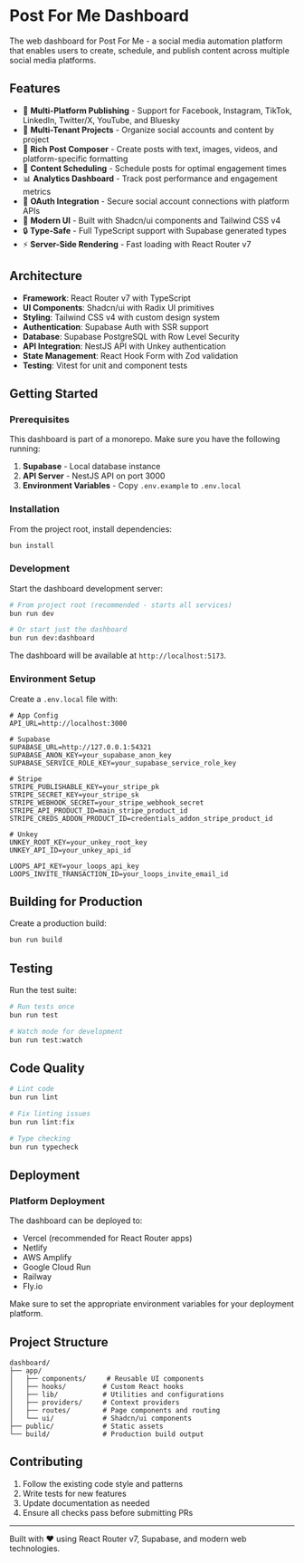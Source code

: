 # Post For Me Dashboard

The web dashboard for Post For Me - a social media automation platform that enables users to create, schedule, and publish content across multiple social media platforms.

## Features

- 🚀 **Multi-Platform Publishing** - Support for Facebook, Instagram, TikTok, LinkedIn, Twitter/X, YouTube, and Bluesky
- 👥 **Multi-Tenant Projects** - Organize social accounts and content by project
- 📝 **Rich Post Composer** - Create posts with text, images, videos, and platform-specific formatting
- 📅 **Content Scheduling** - Schedule posts for optimal engagement times
- 📊 **Analytics Dashboard** - Track post performance and engagement metrics
- 🔗 **OAuth Integration** - Secure social account connections with platform APIs
- 🎨 **Modern UI** - Built with Shadcn/ui components and Tailwind CSS v4
- 🔒 **Type-Safe** - Full TypeScript support with Supabase generated types
- ⚡️ **Server-Side Rendering** - Fast loading with React Router v7

## Architecture

- **Framework**: React Router v7 with TypeScript
- **UI Components**: Shadcn/ui with Radix UI primitives
- **Styling**: Tailwind CSS v4 with custom design system
- **Authentication**: Supabase Auth with SSR support
- **Database**: Supabase PostgreSQL with Row Level Security
- **API Integration**: NestJS API with Unkey authentication
- **State Management**: React Hook Form with Zod validation
- **Testing**: Vitest for unit and component tests

## Getting Started

### Prerequisites

This dashboard is part of a monorepo. Make sure you have the following running:

1. **Supabase** - Local database instance
2. **API Server** - NestJS API on port 3000
3. **Environment Variables** - Copy `.env.example` to `.env.local`

### Installation

From the project root, install dependencies:

```bash
bun install
```

### Development

Start the dashboard development server:

```bash
# From project root (recommended - starts all services)
bun run dev

# Or start just the dashboard
bun run dev:dashboard
```

The dashboard will be available at `http://localhost:5173`.

### Environment Setup

Create a `.env.local` file with:

```env
# App Config
API_URL=http://localhost:3000

# Supabase
SUPABASE_URL=http://127.0.0.1:54321
SUPABASE_ANON_KEY=your_supabase_anon_key
SUPABASE_SERVICE_ROLE_KEY=your_supabase_service_role_key

# Stripe
STRIPE_PUBLISHABLE_KEY=your_stripe_pk
STRIPE_SECRET_KEY=your_stripe_sk
STRIPE_WEBHOOK_SECRET=your_stripe_webhook_secret
STRIPE_API_PRODUCT_ID=main_stripe_product_id
STRIPE_CREDS_ADDON_PRODUCT_ID=credentials_addon_stripe_product_id

# Unkey
UNKEY_ROOT_KEY=your_unkey_root_key
UNKEY_API_ID=your_unkey_api_id

LOOPS_API_KEY=your_loops_api_key
LOOPS_INVITE_TRANSACTION_ID=your_loops_invite_email_id
```

## Building for Production

Create a production build:

```bash
bun run build
```

## Testing

Run the test suite:

```bash
# Run tests once
bun run test

# Watch mode for development
bun run test:watch
```

## Code Quality

```bash
# Lint code
bun run lint

# Fix linting issues
bun run lint:fix

# Type checking
bun run typecheck
```

## Deployment


### Platform Deployment

The dashboard can be deployed to:
- Vercel (recommended for React Router apps)
- Netlify
- AWS Amplify
- Google Cloud Run
- Railway
- Fly.io

Make sure to set the appropriate environment variables for your deployment platform.

## Project Structure

```
dashboard/
├── app/
│   ├── components/     # Reusable UI components
│   ├── hooks/         # Custom React hooks
│   ├── lib/           # Utilities and configurations
│   ├── providers/     # Context providers
│   ├── routes/        # Page components and routing
│   └── ui/            # Shadcn/ui components
├── public/            # Static assets
└── build/             # Production build output
```

## Contributing

1. Follow the existing code style and patterns
2. Write tests for new features
3. Update documentation as needed
4. Ensure all checks pass before submitting PRs

---

Built with ❤️ using React Router v7, Supabase, and modern web technologies.
